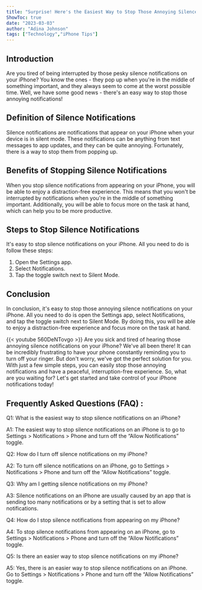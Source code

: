 ```yaml
---
title: "Surprise! Here's the Easiest Way to Stop Those Annoying Silence Notifications On Your iPhone!"
ShowToc: true 
date: "2023-03-03"
author: "Adina Johnson" 
tags: ["Technology","iPhone Tips"]
---
```

## Introduction 
Are you tired of being interrupted by those pesky silence notifications on your iPhone? You know the ones - they pop up when you're in the middle of something important, and they always seem to come at the worst possible time. Well, we have some good news - there's an easy way to stop those annoying notifications! 

## Definition of Silence Notifications 
Silence notifications are notifications that appear on your iPhone when your device is in silent mode. These notifications can be anything from text messages to app updates, and they can be quite annoying. Fortunately, there is a way to stop them from popping up. 

## Benefits of Stopping Silence Notifications 
When you stop silence notifications from appearing on your iPhone, you will be able to enjoy a distraction-free experience. This means that you won't be interrupted by notifications when you're in the middle of something important. Additionally, you will be able to focus more on the task at hand, which can help you to be more productive. 

## Steps to Stop Silence Notifications 
It's easy to stop silence notifications on your iPhone. All you need to do is follow these steps: 
1. Open the Settings app. 
2. Select Notifications. 
3. Tap the toggle switch next to Silent Mode. 

## Conclusion 
In conclusion, it's easy to stop those annoying silence notifications on your iPhone. All you need to do is open the Settings app, select Notifications, and tap the toggle switch next to Silent Mode. By doing this, you will be able to enjoy a distraction-free experience and focus more on the task at hand.

{{< youtube 560DeNTovgo >}} 
Are you sick and tired of hearing those annoying silence notifications on your iPhone? We've all been there! It can be incredibly frustrating to have your phone constantly reminding you to turn off your ringer. But don't worry, we've got the perfect solution for you. With just a few simple steps, you can easily stop those annoying notifications and have a peaceful, interruption-free experience. So, what are you waiting for? Let's get started and take control of your iPhone notifications today!

## Frequently Asked Questions (FAQ) :
Q1: What is the easiest way to stop silence notifications on an iPhone?

A1: The easiest way to stop silence notifications on an iPhone is to go to Settings > Notifications > Phone and turn off the “Allow Notifications” toggle.

Q2: How do I turn off silence notifications on my iPhone?

A2: To turn off silence notifications on an iPhone, go to Settings > Notifications > Phone and turn off the “Allow Notifications” toggle.

Q3: Why am I getting silence notifications on my iPhone?

A3: Silence notifications on an iPhone are usually caused by an app that is sending too many notifications or by a setting that is set to allow notifications.

Q4: How do I stop silence notifications from appearing on my iPhone?

A4: To stop silence notifications from appearing on an iPhone, go to Settings > Notifications > Phone and turn off the “Allow Notifications” toggle.

Q5: Is there an easier way to stop silence notifications on my iPhone?

A5: Yes, there is an easier way to stop silence notifications on an iPhone. Go to Settings > Notifications > Phone and turn off the “Allow Notifications” toggle.


